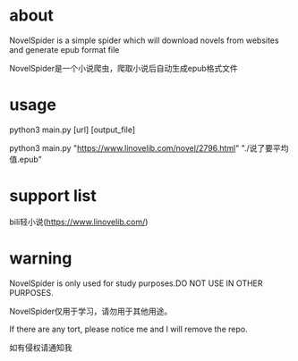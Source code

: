 # about
NovelSpider is a simple spider which will download novels from websites and generate epub format file

NovelSpider是一个小说爬虫，爬取小说后自动生成epub格式文件

# usage
python3 main.py [url] [output_file]

python3 main.py "https://www.linovelib.com/novel/2796.html" "./说了要平均值.epub"

# support list
bili轻小说(https://www.linovelib.com/)

# warning
NovelSpider is only used for study purposes.DO NOT USE IN OTHER PURPOSES.

NovelSpider仅用于学习，请勿用于其他用途。

If there are any tort, please notice me and I will remove the repo.

如有侵权请通知我
